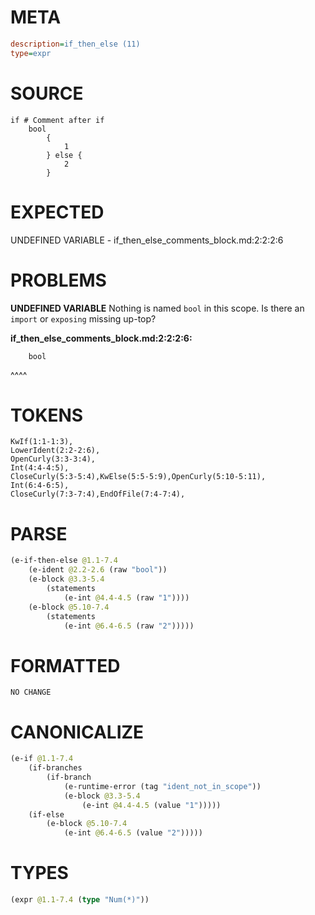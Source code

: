 # META
~~~ini
description=if_then_else (11)
type=expr
~~~
# SOURCE
~~~roc
if # Comment after if
	bool
		{
			1
		} else {
			2
		}
~~~
# EXPECTED
UNDEFINED VARIABLE - if_then_else_comments_block.md:2:2:2:6
# PROBLEMS
**UNDEFINED VARIABLE**
Nothing is named `bool` in this scope.
Is there an `import` or `exposing` missing up-top?

**if_then_else_comments_block.md:2:2:2:6:**
```roc
	bool
```
 ^^^^


# TOKENS
~~~zig
KwIf(1:1-1:3),
LowerIdent(2:2-2:6),
OpenCurly(3:3-3:4),
Int(4:4-4:5),
CloseCurly(5:3-5:4),KwElse(5:5-5:9),OpenCurly(5:10-5:11),
Int(6:4-6:5),
CloseCurly(7:3-7:4),EndOfFile(7:4-7:4),
~~~
# PARSE
~~~clojure
(e-if-then-else @1.1-7.4
	(e-ident @2.2-2.6 (raw "bool"))
	(e-block @3.3-5.4
		(statements
			(e-int @4.4-4.5 (raw "1"))))
	(e-block @5.10-7.4
		(statements
			(e-int @6.4-6.5 (raw "2")))))
~~~
# FORMATTED
~~~roc
NO CHANGE
~~~
# CANONICALIZE
~~~clojure
(e-if @1.1-7.4
	(if-branches
		(if-branch
			(e-runtime-error (tag "ident_not_in_scope"))
			(e-block @3.3-5.4
				(e-int @4.4-4.5 (value "1")))))
	(if-else
		(e-block @5.10-7.4
			(e-int @6.4-6.5 (value "2")))))
~~~
# TYPES
~~~clojure
(expr @1.1-7.4 (type "Num(*)"))
~~~
